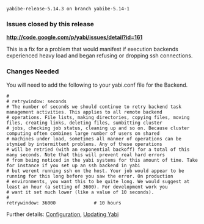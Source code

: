 
```
yabibe-release-5.14.3 on branch yabibe-5.14-1
```

### Issues closed by this release ###
**http://code.google.com/p/yabi/issues/detail?id=161**

This is a fix for a problem that would manifest if execution backends experienced heavy load and began refusing or dropping ssh connections.

### Changes Needed ###

You will need to add the following to your yabi.conf file for the Backend.

```
#
# retrywindow: seconds
# The number of seconds we should continue to retry backend task management activities. This applies to all remote backend
# operations. File lists, making directories, copying files, moving files, creating links, deleting files, sumbitting cluster 
# jobs, checking job status, cleaning up and so on. Because cluster computing often combines large number of users on shared
# machines under load, sometimes all manner of operations can be stymied by intermittent problems. Any of these operations
# will be retried (with an exponential backoff) for a total of this many seconds. Note that this will prevent real hard errors
# from being noticed in the yabi systems for this amount of time. Take for instance if you set up an ssh backend in yabi
# but werent running ssh on the host. Your job would appear to be running for this long before you saw the error. On production
# environments, you want this to be quite long. We would suggest at least an hour (a setting of 3600). For development work you
# want it set much lower (like a value of 10 seconds).
#
retrywindow: 36000              # 10 hours
```


Further details: [Configuration](Configuration.md), [Updating Yabi](Updating.md)